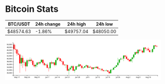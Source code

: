 # Bitcoin Stats

BTC/USDT|24h change|24h high|24h low|
|---|---|---|---|
|$48574.63|-1.86%|$49757.04|$48050.00|

<img src="./chart.svg">
